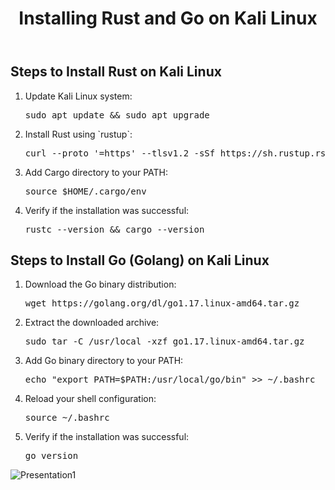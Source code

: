 
<header>
    <h1>Installing Rust and Go on Kali Linux</h1>
</header>

<section>
    <h2>Steps to Install Rust on Kali Linux</h2>
    <ol>
        <li>Update Kali Linux system:</li>
        <pre>sudo apt update && sudo apt upgrade</pre>
        <li>Install Rust using `rustup`:</li>
        <pre>curl --proto '=https' --tlsv1.2 -sSf https://sh.rustup.rs | sh</pre>
        <li>Add Cargo directory to your PATH:</li>
        <pre>source $HOME/.cargo/env</pre>
        <li>Verify if the installation was successful:</li>
        <pre>rustc --version && cargo --version</pre>
    </ol>
</section>

<section>
    <h2>Steps to Install Go (Golang) on Kali Linux</h2>
    <ol>
        <li>Download the Go binary distribution:</li>
        <pre>wget https://golang.org/dl/go1.17.linux-amd64.tar.gz</pre>
        <li>Extract the downloaded archive:</li>
        <pre>sudo tar -C /usr/local -xzf go1.17.linux-amd64.tar.gz</pre>
        <li>Add Go binary directory to your PATH:</li>
        <pre>echo "export PATH=$PATH:/usr/local/go/bin" >> ~/.bashrc</pre>
        <li>Reload your shell configuration:</li>
        <pre>source ~/.bashrc</pre>
        <li>Verify if the installation was successful:</li>
        <pre>go version</pre>
    </ol>
</section>


<img src="https://pica.zhimg.com/v2-483717ce2b233d05cebc52dafee1655c_720w.jpg?source=172ae18b" alt="Presentation1">
